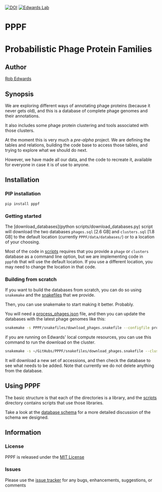 [![DOI](https://www.zenodo.org/badge/231460796.svg)](https://www.zenodo.org/badge/latestdoi/231460796)
[![Edwards Lab](https://img.shields.io/badge/Bioinformatics-EdwardsLab-03A9F4)](https://edwards.sdsu.edu/research)


# PPPF
# Probabilistic Phage Protein Families

## Author

[Rob Edwards](https://twitter.com/linsalrob)


## Synopsis

We are exploring different ways of annotating phage proteins (because it never gets old), and this is a  database of complete phage genomes and their annotations.

It also includes some phage protein clustering and tools associated with those clusters.

At the moment this is very much a _pre-alpha_ project. We are defining the tables and relations, building the code base to access those tables, and trying to explore what we should do next.

However, we have made all our data, and the code to recreate it, available for everyone in case it is of use to anyone. 

## Installation

### PIP installation

```pythonstub
pip install pppf
```

### Getting started
 
The [download_databases](python scripts/download_databases.py) script will download the two databases `phages.sql` [2.6 GB] and `clusters.sql` [1.8 GB] to the default location (currently `PPPF/data/databases/`) or to a location of your choosing. 

Most of the code in [scripts](scripts/) requires that you provide a `phage` or `clusters` database as a command line option, but we are implementing code in `pppfdb` that will use the default location. If you use a different location, you may need to change the location in that code.
 
 
### Building from scratch
 
If you want to build the databases from scratch, you can do so using `snakemake` and the [snakefiles](snakefiles/) that we provide.
 
 Then, you can use snakemake to start making it better. Probably.
 
 You will need a [process_phages.json](snakefiles/process_phages.json) file, and then you can update the databases 
 with the latest phage genomes like this:
 
 
```bash
snakemake -s PPPF/snakefiles/download_phages.snakefile --configfile process_phages.json
```


if you are running on Edwards' local compute resources, you can use this command to run the download on the cluster. 

```bash
snakemake -s ~/GitHubs/PPPF/snakefiles/download_phages.snakefile --cluster 'qsub -cwd -o sge_download.out -e sge_download.err -V' -j 200 --latency-wait 60
```
 
 It will download a new set of accessions, and then check the database to see what needs to be added. 
 Note that currently we do not delete anything from the database.
 
## Using PPPF

The basic structure is that each of the directories is a library, and the [scripts](scripts/) directory contains scripts that use those libraries. 

Take a look at the [database schema](Schema.md) for a more detailed discussion of the schema we designed.


## Information

### License

PPPF is released under the [MIT License](LICENSE)

### Issues

Please use the [issue tracker](https://github.com/linsalrob/PPPF/issues) for any bugs, enhancements, suggestions, or comments
